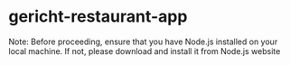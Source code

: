 # gericht-restaurant-app

Note: Before proceeding, ensure that you have Node.js installed on your local machine. If not, please download and install it from Node.js website

